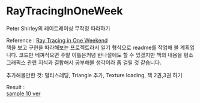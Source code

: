 # RayTracingInOneWeek
Peter Shirley의 레이트레이싱 무작정 따라하기
  
Reference : [Ray Tracing in One Weekend](https://raytracing.github.io/)  
책을 보고 구현을 따라해보는 프로젝트라서 일기 형식으로 readme를 작업해 볼 계획입니다.
코드만 베껴적으면 주말 이틀은커녕 반나절에도 할 수 있겠지만 책의 내용을 평소 그래픽스 관련 지식과 결합해서 공부해볼 생각이라 좀 걸릴 것 같습니다.

추가해볼만한 것: 멀티스레딩, Triangle 추가, Texture loading, 책 2권,3권 하기

Result :  
[sample 10 ver](/result.png)  
